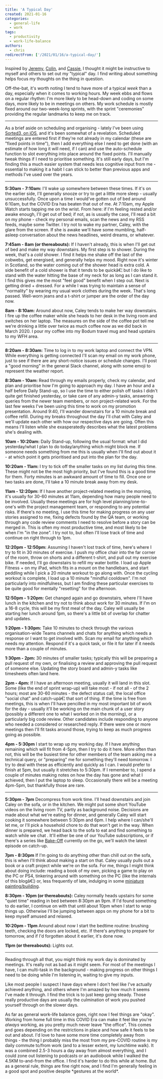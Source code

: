 ```yaml
---
title: 'A Typical Day'
created: 2021-01-16
categories:
  - general-life
  - work
tags:
  - productivity
  - work-life-balance
authors:
  - chris
redirectFrom: ['/2021/01/16/a-typical-day/']
---
```


Inspired by [Jeremy](https://adactio.com/journal/17750), [Colin](http://cdevroe.com/2021/01/07/my-typical-day/), and [Cassie](https://www.cassie.codes/posts/my-typical-day/), I thought it might be instructive to myself and others to set out my "typical" day. I find writing about something helps focus my thoughts on the thing in question.

Off-the-bat, it's worth noting I tend to have more of a typical _week_ than a day, especially when it comes to working hours. My week ebbs and flows on a regular rhythm: I'm more likely to be head-down and coding on some days, more likely to be in meetings on others. My work schedule is mostly fixed around our two-week-long sprints, with the sprint "ceremonies" providing the regular landmarks to keep me on track.

---

As a brief aside on scheduling and organising - lately I've been using [Sorted3, on iOS](https://www.sortedapp.com/), and it's been somewhat of a revelation. Scheduled meetings are entered first if they're not already in my calendar (these are "fixed points in time"), then I add everything else I need to get done (with an estimate of how long it will need, if I can) and use the auto-schedule function to slot everything into place around the fixed points. I'll manually tweak things if I need to prioritise something. It's still early days, but I'm finding this a much easier system that needs less cognitive input from me - essential to making it a habit I can stick to better than previous apps and methods I've used over the years.

---

**5:30am - 7:10am:** I'll wake up somewhere between these times. If it's on the earlier side, I'll generally snooze or try to get a little more sleep - usually unsuccessfully. Once upon a time I would've gotten out of bed around 6:10am, but the COVID Era has beaten that out of me. At 7:10am, my Apple Watch starts tapping me on the wrist. From here: if I'm feeling rested and/or awake enough, I'll get out of bed; if not, as is usually the case, I'll read a bit on my phone - check my personal emails, scan the news and my RSS feeds, maybe some Twitter. I try not to wake my partner, Caley, with the glare from the screen. If she is awake we'll have some mumbling, half-asleep conversation about the news headlines, weird dreams, or whatever.

**7:45am - 8am (or thereabouts):** If I haven't already, this is when I'll get out of bed and make my way downstairs. My first step is to shower. During the week, that's a _cold_ shower. I find it helps me shake off the last of the cobwebs, get energised, and generally helps my mood. Right now it's winter in Scotland, so the water coming out of the shower head is extra cold. A side benefit of a cold shower is that it tends to be quickâ€¦ but I do like to stand with the water hitting the base of my neck for as long as I can stand it. I find this gives me the most "feel good" benefit when I step out. Next is getting dried + dressed. For a while I was trying to maintain a sense of "normality" by wearing my usual work clothes during the week. That's long passed. Well-worn jeans and a t-shirt or jumper are the order of the day now.

**8am - 8:10am:** Around about now, Caley tends to make her way downstairs. I fire up the coffee maker while she heads to her desk in the living room and switches on her laptop. The measures on the side of the coffee pot tell me we're drinking a little over twice as much coffee now as we did back in March 2020. I pour my coffee into my Bodum travel mug and head upstairs to my WFH area.

---

**8:20am - 8:30am:** Time to log in to my work laptop and connect the VPN. While everything is getting connected I'll scan my email on my work phone, just to see if there are any short-notice issues or schedule changes. I'll post a "good morning" in the general Slack channel, along with some emoji to represent the weather report.

**8:30am - 10am:** Read through my emails properly, check my calendar, and plan and prioritise how I'm going to approach my day. I have an hour and a half before Daily Stand-up, so I use the time to either polish off tasks I didn't quite get finished yesterday, or take care of any admin-y tasks, answering queries from the newer team members, or non project-related work. For the last few weeks I've been using this time to work on my promotion presentation. Around 9:40, I'll wander downstairs for a 10 minute break and coffee refill. During my breaks throughout the day I'll chat with Caley and we'll update each other with how our respective days are going. Often this means I'll listen while she exasperatedly describes what the latest problems she's dealing with.

**10am - 10:20am:** Daily Stand-up, following the usual format: what I did yesterday/what I plan to do today/anything which might block me. If someone needs something from me this is usually when I'll find out about it - at which point it gets prioritised and put into the plan for the day.

**10:20am - 11am:** I try to tick off the smaller tasks on my list during this time. These might not be the most high priority, but I've found this is a good time for them. Forty minutes is an awkward amount of time to fill. Once one or two tasks are done, I'll take a 10 minute break away from my desk.

**11am - 12:20pm:** If I have another project-related meeting in the morning, it's usually for 30-60 minutes at 11am, depending how many people need to be involved. Usually these meetings are for high level planning/one-to-one's with the project management team, or responding to any potential risks. If there's no meeting, I use this time for making progress on any user stories assigned to me, fixing defects found by the QA team, or working through any code review comments I need to resolve before a story can be merged in. This is often my most productive time, and most likely to be when I'm "in the zone". I try not to, but often I'll lose track of time and continue on right through to 1pm.

**12:20pm - 12:50pm:** Assuming I haven't lost track of time, here's where I try to fit in 30 minutes of exercise. I push my office chair into the far corner of the room, throw on shorts and a different t-shirt, and pull out my exercise bike. If needed, I'll go downstairs to refill my water bottle. I load up Apple Fitness + on my iPad, which fits in a mount on the handlebars, and start peddling while I pick a 20 minute workout to go along with. Once the cycling workout is complete, I load up a 10 minute "mindful cooldown". I'm not particularly into mindfulness, but I am finding these particular exercises to be quite good for mentally "resetting" for the afternoon.

**12:50pm - 1:20pm:** Get changed again and go downstairs, where I'll have lunch in the kitchen and try not to think about work for 30 minutes. If I'm on a 16-8 cycle, this will be my first meal of the day. Caley will usually be starting her lunch around 1pm, so there's a little bit of overlap for chatter and updates.

**1:20pm - 1:30pm:** Take 10 minutes to check through the various organisation-wide Teams channels and chats for anything which needs a response or I want to get involved with. Scan my email for anything which needs my attention. Respond if it's a quick task, or file it for later if it needs more than a couple of minutes.

**1:30pm - 2pm:** 30 minutes of smaller tasks; typically this will be preparing a pull request of my own, or finalising a review and approving the pull request of someone else. Updating the story board and admin-y tasks like timesheets often land here.

**2pm - 4pm:** If I have an afternoon meeting, usually it will land in this slot. Some (like the end of sprint wrap-up) will take most - if not all - of the 2 hours; most are 30-60 minutes - the defect status call, the local office "social chat" and catch-upâ€¦ that sort of thing. If the time is free from meetings, this is when I'll have pencilled in my most important bit of work for the day - usually it'll be working on the main chunk of a user story (possibly a different one to what I worked on in the morning), or a particularly big code review. Other candidates include responding to anyone who needed a considered or researched reply. If there were one or more meetings then I'll fit tasks around those, trying to keep as much progress going as possible.

**4pm - 5:30pm** I start to wrap up my working day. If I have anything remaining which will fit from 4-5pm, then I try to do it here. More often than not, this will be the busiest time for other members of the team asking me a technical query, or "preparing" me for something they'll need tomorrow. I try to deal with these as efficiently and quickly as I can. I would prefer to finish at 5pm, but usually it stretches to 5:30pm. If I remember to, I spend a couple of minutes making notes on how the day has gone and what I achieved, then I put the laptop to sleep. Occasionally there will be a meeting 4pm-5pm, but thankfully those are rare.

---

**5:30pm - 7pm** Decompress from work time. I'll head downstairs and join Caley on the sofa, or in the kitchen. We might put some short YouTube videos on the living room TV, partly as background noise. Decisions are made about what we're eating for dinner, and generally Caley will start cooking it somewhere between 5:30pm and 6pm. I help where I can/she'll let me, or I'll pick a household chore to do that won't get in the way. When dinner is prepared, we head back to the sofa to eat and find something to watch while we chat . It'll either be one of our YouTube subscriptions, or if there's a series like [Bake-Off](https://thegreatbritishbakeoff.co.uk/) currently on the go, we'll watch the latest episode on catch-up.

**7pm - 8:30pm** If I'm going to do anything other than chill out on the sofa, this is when I'll think about making a start on that. Caley usually pulls out a book or a craft project while we're on the sofa. For me, things I might think about doing include: reading a book of my own, picking a game to play on the PC or PS4, tinkering around with something on the PC (like the internals of this blogâ€¦) or, less frequently of late, indulging in some [miniature painting/building](https://www.games-workshop.com/).

**8:30pm - 10pm (or thereabouts):** Caley normally heads upstairs for some "quiet time" reading in bed between 8:30pm an 9pm. If I'd found something to do earlier, I continue on with that until about 10pm when I start to wrap things up. Otherwise I'll be jumping between apps on my phone for a bit to keep myself amused and relaxed.

**10:20pm - 11pm** Around about now I start the bedtime routine: brushing teeth, checking the doors are locked, etc. If there's anything to prepare for tomorrow, and if I'd forgotten about it earlier, it's done now.

**11pm (or thereabouts):** Lights out.

---

Reading through all that, you might think my work day is dominated by meetings. It's really not as bad as it might seem. For most of the meetings I have, I can multi-task in the background - making progress on other things I need to be doing while I'm listening in, waiting to give my inputs.

Like most people I suspect I have days where I don't feel like I've actually achieved anything, and others where I'm amazed by how much it seems I've made it through. I find the trick is to just keep going steady. Those really productive days are usually the culmination of work you pushed yourself through on the slower days.

As far as general work-life balance goes, right now I feel things are "okay". Working from home full time in this COVID Era can make it feel like you're _always_ working, as you pretty much never leave "the office". This comes and goes depending on the restrictions in place and how safe it feels to be out and about. I'd love to have some more time completely away from things - the thing I probably miss the most from my pre-COVID routine is my daily commute to/from work (and to a lesser extent, my lunchtime walk). It was a combined 2.5-3 hours a day away from almost everything, and I could zone out listening to podcasts or an audiobook while I walked the 4.5KM to-and-from the office. I find it's harder to do this while at home. But as a general rule, things are fine right now, and I find I'm generally feeling in a good spot and positive despite \*gestures at the world\*.
